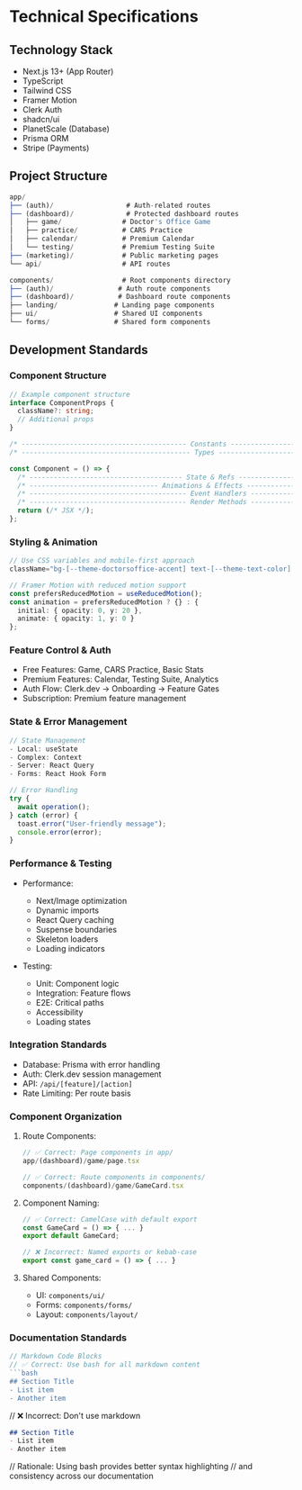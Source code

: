 # Technical Specifications

## Technology Stack
- Next.js 13+ (App Router)
- TypeScript
- Tailwind CSS
- Framer Motion
- Clerk Auth
- shadcn/ui
- PlanetScale (Database)
- Prisma ORM
- Stripe (Payments)

## Project Structure
```typescript
app/
├── (auth)/                  # Auth-related routes
├── (dashboard)/             # Protected dashboard routes
│   ├── game/               # Doctor's Office Game
│   ├── practice/           # CARS Practice
│   ├── calendar/           # Premium Calendar
│   └── testing/            # Premium Testing Suite
├── (marketing)/            # Public marketing pages
└── api/                    # API routes

components/                 # Root components directory
├── (auth)/                # Auth route components
├── (dashboard)/           # Dashboard route components
├── landing/              # Landing page components
├── ui/                   # Shared UI components
└── forms/                # Shared form components
```

## Development Standards

### Component Structure
```typescript
// Example component structure
interface ComponentProps {
  className?: string;
  // Additional props
}

/* ----------------------------------------- Constants ------------------------------------------ */
/* ------------------------------------------ Types --------------------------------------------- */

const Component = () => {
  /* -------------------------------------- State & Refs ---------------------------------------- */
  /* -------------------------------- Animations & Effects -------------------------------------- */
  /* --------------------------------------- Event Handlers ------------------------------------ */
  /* --------------------------------------- Render Methods ------------------------------------ */
  return (/* JSX */);
};
```

### Styling & Animation
```typescript
// Use CSS variables and mobile-first approach
className="bg-[--theme-doctorsoffice-accent] text-[--theme-text-color] p-4 md:p-6 lg:p-8"

// Framer Motion with reduced motion support
const prefersReducedMotion = useReducedMotion();
const animation = prefersReducedMotion ? {} : {
  initial: { opacity: 0, y: 20 },
  animate: { opacity: 1, y: 0 }
};
```

### Feature Control & Auth
- Free Features: Game, CARS Practice, Basic Stats
- Premium Features: Calendar, Testing Suite, Analytics
- Auth Flow: Clerk.dev -> Onboarding -> Feature Gates
- Subscription: Premium feature management

### State & Error Management
```typescript
// State Management
- Local: useState
- Complex: Context
- Server: React Query
- Forms: React Hook Form

// Error Handling
try {
  await operation();
} catch (error) {
  toast.error("User-friendly message");
  console.error(error);
}
```

### Performance & Testing
- Performance:
  - Next/Image optimization
  - Dynamic imports
  - React Query caching
  - Suspense boundaries
  - Skeleton loaders
  - Loading indicators

- Testing:
  - Unit: Component logic
  - Integration: Feature flows
  - E2E: Critical paths
  - Accessibility
  - Loading states

### Integration Standards
- Database: Prisma with error handling
- Auth: Clerk.dev session management
- API: `/api/[feature]/[action]`
- Rate Limiting: Per route basis

### Component Organization
1. Route Components:
   ```typescript
   // ✅ Correct: Page components in app/
   app/(dashboard)/game/page.tsx
   
   // ✅ Correct: Route components in components/
   components/(dashboard)/game/GameCard.tsx
   ```

2. Component Naming:
   ```typescript
   // ✅ Correct: CamelCase with default export
   const GameCard = () => { ... }
   export default GameCard;
   
   // ❌ Incorrect: Named exports or kebab-case
   export const game_card = () => { ... }
   ```

3. Shared Components:
   - UI: `components/ui/`
   - Forms: `components/forms/`
   - Layout: `components/layout/`

### Documentation Standards
```typescript
// Markdown Code Blocks
// ✅ Correct: Use bash for all markdown content
```bash
## Section Title
- List item
- Another item
```

// ❌ Incorrect: Don't use markdown
```markdown
## Section Title
- List item
- Another item
```

// Rationale: Using bash provides better syntax highlighting 
// and consistency across our documentation